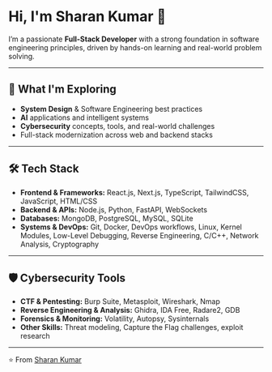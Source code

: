 # Hi, I'm Sharan Kumar 👋

I’m a passionate **Full-Stack Developer** with a strong foundation in software engineering principles, driven by hands-on learning and real-world problem solving.  

---

## 🌱 What I'm Exploring  
- **System Design** & Software Engineering best practices  
- **AI** applications and intelligent systems  
- **Cybersecurity** concepts, tools, and real-world challenges  
- Full-stack modernization across web and backend stacks  

---

## 🛠️ Tech Stack  

- **Frontend & Frameworks:** React.js, Next.js, TypeScript, TailwindCSS, JavaScript, HTML/CSS  
- **Backend & APIs:** Node.js, Python, FastAPI, WebSockets  
- **Databases:** MongoDB, PostgreSQL, MySQL, SQLite  
- **Systems & DevOps:** Git, Docker, DevOps workflows, Linux, Kernel Modules, Low-Level Debugging, Reverse Engineering, C/C++, Network Analysis, Cryptography  

---

## 🛡️ Cybersecurity Tools  

- **CTF & Pentesting:** Burp Suite, Metasploit, Wireshark, Nmap  
- **Reverse Engineering & Analysis:** Ghidra, IDA Free, Radare2, GDB  
- **Forensics & Monitoring:** Volatility, Autopsy, Sysinternals  
- **Other Skills:** Threat modeling, Capture the Flag challenges, exploit research  

---

⭐️ From [Sharan Kumar](https://github.com/Shaarwesh05)
